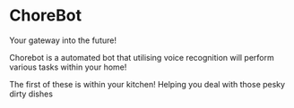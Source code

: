 # ChoreBot
Your gateway into the future!


Chorebot is a automated bot that utilising voice recognition will perform various tasks within your home!

The first of these is within your kitchen! Helping you deal with those pesky dirty dishes
